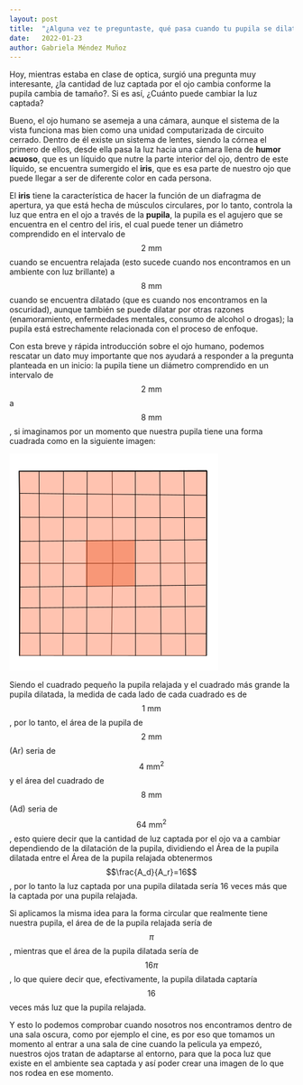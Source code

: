 ```yaml
---
layout: post
title:  "¿Alguna vez te preguntaste, qué pasa cuando tu pupila se dilata?"
date:   2022-01-23
author: Gabriela Méndez Muñoz
---
```


Hoy, mientras estaba en clase de optica, surgió una pregunta muy interesante, ¿la cantidad de luz captada por el ojo cambia conforme la pupila cambia de tamaño?. Si es así, ¿Cuánto puede cambiar la luz captada? 


Bueno, el ojo humano se asemeja a una cámara, aunque el sistema de la vista funciona mas bien como una unidad computarizada de circuito cerrado. Dentro de él existe un sistema de lentes, siendo la córnea el primero de ellos, desde ella pasa la luz hacia una cámara llena de **humor acuoso**, que es un líquido que nutre la parte interior del ojo, dentro de este líquido, se encuentra sumergido el **iris**, que es esa parte de nuestro ojo que puede llegar a ser de diferente color en cada persona.

El **iris** tiene la característica de hacer la función de un diafragma de apertura, ya que está hecha de músculos circulares, por lo tanto, controla la luz que entra en el ojo a través de la **pupila**, la pupila es el agujero que se encuentra en el centro del iris, el cual puede tener un diámetro comprendido en el intervalo de $$2\text{ mm}$$ cuando se encuentra relajada (esto sucede cuando nos encontramos en un ambiente con luz brillante) a $$8\text{ mm}$$ cuando se encuentra dilatado (que es cuando nos encontramos en la oscuridad), aunque también se puede dilatar por otras razones (enamoramiento, enfermedades mentales, consumo de alcohol o drogas); la pupila está estrechamente relacionada con el proceso de enfoque.

Con esta breve y rápida introducción sobre el ojo humano, podemos rescatar un dato muy importante que nos ayudará a responder a la pregunta planteada en un inicio: la pupila tiene un diámetro comprendido en un intervalo de $$2\text{ mm}$$ a $$8\text{ mm}$$, si imaginamos por un momento que nuestra pupila tiene una forma cuadrada como en la siguiente imagen:

![Pupila - Diagrama](/assets/images/posts/Pupila.png)

Siendo el cuadrado pequeño la pupila relajada y el cuadrado más grande la pupila dilatada, la medida de cada lado de cada cuadrado es de $$1\text{ mm}$$, por lo tanto, el área de la pupila de $$2\text{ mm}$$ (Ar) seria de $$4\text{ mm}^2$$ y el área del cuadrado de $$8\text{ mm}$$ (Ad) seria de $$64\text{ mm}^2$$, esto quiere decir que la cantidad de luz captada por el ojo va a cambiar dependiendo de la dilatación de la pupila, dividiendo el Área de la pupila dilatada entre el Área de la pupila relajada obtenermos $$\frac{A_d}{A_r}=16$$, por lo tanto la luz captada por una pupila dilatada sería 16 veces más que la captada por una pupila relajada.

Si aplicamos la misma idea para la forma circular que realmente tiene nuestra pupila, el área de de la pupila relajada sería de $$\pi$$, mientras que el área de la pupila dilatada sería de $$16 \pi$$, lo que quiere decir que, efectivamente, la pupila dilatada captaría $$16$$ veces más luz que la pupila relajada.

Y esto lo podemos comprobar cuando nosotros nos encontramos dentro de una sala oscura, como por ejemplo el cine, es por eso que tomamos un momento al entrar a una sala de cine cuando la pelicula ya empezó, nuestros ojos tratan de adaptarse al entorno, para que la poca luz que existe en el ambiente sea captada y así poder crear una imagen de lo que nos rodea en ese momento.